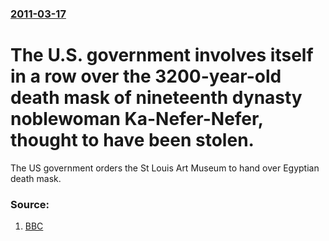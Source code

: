 ### [2011-03-17](/news/2011/03/17/index.md)

# The U.S. government involves itself in a row over the 3200-year-old death mask of nineteenth dynasty noblewoman Ka-Nefer-Nefer, thought to have been stolen. 

The US government orders the St Louis Art Museum to hand over Egyptian death mask.


### Source:

1. [BBC](http://www.bbc.co.uk/news/entertainment-arts-12770920)
